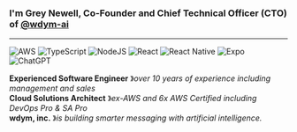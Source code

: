 ### I'm Grey Newell, Co-Founder and Chief Technical Officer (CTO) of [@wdym-ai](https://github.com/wdym-ai)

----

![AWS](https://img.shields.io/badge/AWS-%23FF9900.svg?style=for-the-badge&logo=amazon-aws&logoColor=white)
![TypeScript](https://img.shields.io/badge/typescript-%23007ACC.svg?style=for-the-badge&logo=typescript&logoColor=white)
![NodeJS](https://img.shields.io/badge/node.js-6DA55F?style=for-the-badge&logo=node.js&logoColor=white)
![React](https://img.shields.io/badge/react-%2320232a.svg?style=for-the-badge&logo=react&logoColor=%2361DAFB)
![React Native](https://img.shields.io/badge/react_native-%2320232a.svg?style=for-the-badge&logo=react&logoColor=%2361DAFB)
![Expo](https://img.shields.io/badge/expo-1C1E24?style=for-the-badge&logo=expo&logoColor=#D04A37)
![ChatGPT](https://img.shields.io/badge/chatGPT-74aa9c?style=for-the-badge&logo=openai&logoColor=white)

**Experienced Software Engineer** &#12299;_over 10 years of experience including management and sales_
<br/>
**Cloud Solutions Architect** &#12299;_ex-AWS and 6x AWS Certified including DevOps Pro & SA Pro_
<br/>
**wdym, inc.** &#12299;_is building smarter messaging with artificial intelligence._
